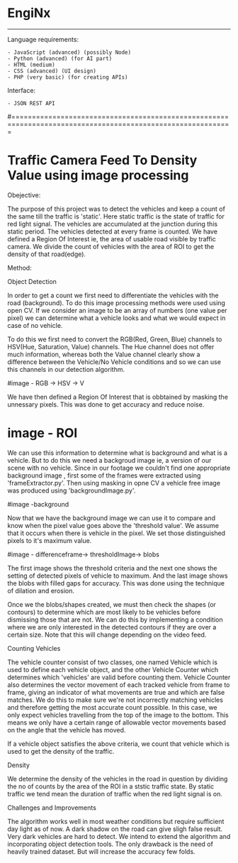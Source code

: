# EngiNx

---------------------------

Language requirements:

    - JavaScript (advanced) (possibly Node)
    - Python (advanced) (for AI part)
    - HTML (medium)
    - CSS (advanced) (UI design)
    - PHP (very basic) (for creating APIs)
    
Interface:
    
    - JSON REST API


#============================================================================================================

# Traffic Camera Feed To Density Value using image processing

Obejective: 

The purpose of this project was to detect the vehicles and keep a count of the same till the traffic is 'static'. Here static traffic is the state of traffic for red light signal. The vehicles are accumulated at the junction during this static period. The vehicles detected at every frame is counted. We have defined a Region Of Interest ie, the area of usable road visible by traffic camera. We divide the count of vehicles with the area of ROI to get the density of that road(edge).

Method:

Object Detection

In order to get a count we first need to differentiate the vehicles with the road (background). To do this image processing methods were used using open CV. If we consider an image to be an array of numbers (one value per pixel) we can determine what a vehicle looks and what we would expect in case of no vehicle.

To do this we first need to convert the RGB(Red, Green, Blue) channels to HSV(Hue, Saturation, Value) channels. The Hue channel does not offer much information, whereas both the Value channel clearly show a difference between the Vehicle/No Vehicle conditions and so we can use this channels in our detection algorithm.

#image - RGB -> HSV -> V

We have then defined a Region Of Interest that is obbtained by masking the unnessary pixels. This was done to get accuracy and reduce noise.

# image - ROI

We can use this information to determine what is background and what is a vehicle. But to do this we need a backgroud image ie, a version of our scene with no vehicle. Since in our footage we couldn't find one appropriate background  image , first some of the frames were extracted using 'frameExtractor.py'. Then using masking in opne CV a vehicle free image was produced using 'backgroundImage.py'.

#image -background

Now that we have the background image we can use it to compare and know when the pixel value goes above the 'threshold value'. We assume that it occurs when there is vehicle in the pixel. We set those distinguished pixels to it's maximum value.

#image - differenceframe-> thresholdImage-> blobs

The first image shows the threshold criteria and the next one shows the setting of detected pixels of vehicle to maximum. And the last image shows the blobs with filled gaps for accuracy. This was done using the technique of dilation and erosion.

Once we the blobs/shapes created, we must then check the shapes (or contours) to determine which are most likely to be vehicles before dismissing those that are not. We can do this by implementing a condition where we are only interested in the detected contours if they are over a certain size. Note that this will change depending on the video feed.

Counting Vehicles 

The vehicle counter consist of two classes, one named Vehicle which is used to define each vehicle object, and the other Vehicle Counter which determines which 'vehicles' are valid before counting them. Vehicle Counter also determines the vector movement of each tracked vehicle from frame to frame, giving an indicator of what movements are true and which are false matches. We do this to make sure we're not incorrectly matching vehicles and therefore getting the most accurate count possible. In this case, we only expect vehicles travelling from the top of the image to the bottom. This means we only have a certain range of allowable vector movements based on the angle that the vehicle has moved.

If a vehicle object satisfies the above criteria, we count that vehicle which is used to get the density of the traffic. 

Density

We determine the density of the vehicles in the road in question by dividing the no of counts by the area of the ROI in a ststic traffic state. By static traffic we tend mean the duration of traffic when the red light signal is on. 

Challenges and Improvements

The algorithm works well in most weather conditions but require sufficient day light as of now. A dark shadow on the road can give sligh false result. Very dark vehicles are hard to detect. We intend to extend the algorithm and incorporating object detection tools. The only drawback is the need of heavily trained dataset. But will increase the accuracy few folds.
